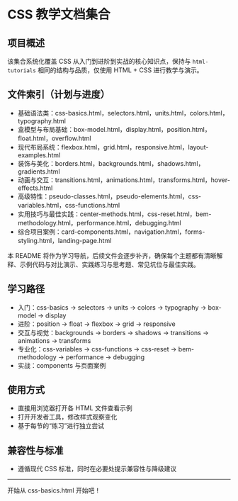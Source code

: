 # CSS 教学文档集合

## 项目概述
该集合系统化覆盖 CSS 从入门到进阶到实战的核心知识点，保持与 `html-tutorials` 相同的结构与品质，仅使用 HTML + CSS 进行教学与演示。

## 文件索引（计划与进度）
- 基础语法类：css-basics.html，selectors.html，units.html，colors.html，typography.html
- 盒模型与布局基础：box-model.html，display.html，position.html，float.html，overflow.html
- 现代布局系统：flexbox.html，grid.html，responsive.html，layout-examples.html
- 装饰与美化：borders.html，backgrounds.html，shadows.html，gradients.html
- 动画与交互：transitions.html，animations.html，transforms.html，hover-effects.html
- 高级特性：pseudo-classes.html，pseudo-elements.html，css-variables.html，css-functions.html
- 实用技巧与最佳实践：center-methods.html，css-reset.html，bem-methodology.html，performance.html，debugging.html
- 综合项目案例：card-components.html，navigation.html，forms-styling.html，landing-page.html

本 README 将作为学习导航，后续文件会逐步补齐，确保每个主题都有清晰解释、示例代码与对比演示、实践练习与思考题、常见坑位与最佳实践。

## 学习路径
- 入门：css-basics → selectors → units → colors → typography → box-model → display
- 进阶：position → float → flexbox → grid → responsive
- 交互与视觉：backgrounds → borders → shadows → transitions → animations → transforms
- 专业化：css-variables → css-functions → css-reset → bem-methodology → performance → debugging
- 实战：components 与页面案例

## 使用方式
- 直接用浏览器打开各 HTML 文件查看示例
- 打开开发者工具，修改样式观察变化
- 基于每节的“练习”进行独立尝试

## 兼容性与标准
- 遵循现代 CSS 标准，同时在必要处提示兼容性与降级建议

---
开始从 css-basics.html 开始吧！